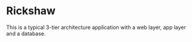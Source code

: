 # Rickshaw

This is a typical 3-tier architecture application with a web layer, app layer and a database.
